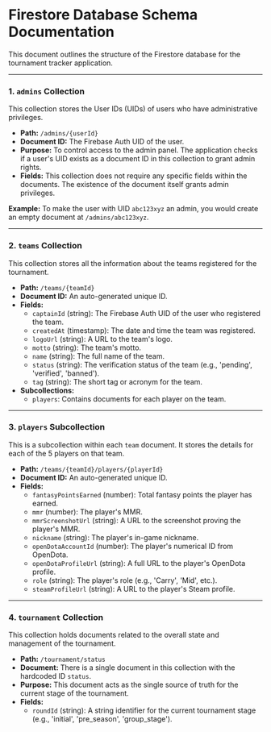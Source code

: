 # Firestore Database Schema Documentation

This document outlines the structure of the Firestore database for the tournament tracker application.

---

### 1. `admins` Collection

This collection stores the User IDs (UIDs) of users who have administrative privileges.

-   **Path:** `/admins/{userId}`
-   **Document ID:** The Firebase Auth UID of the user.
-   **Purpose:** To control access to the admin panel. The application checks if a user's UID exists as a document ID in this collection to grant admin rights.
-   **Fields:** This collection does not require any specific fields within the documents. The existence of the document itself grants admin privileges.

**Example:**
To make the user with UID `abc123xyz` an admin, you would create an empty document at `/admins/abc123xyz`.

---

### 2. `teams` Collection

This collection stores all the information about the teams registered for the tournament.

-   **Path:** `/teams/{teamId}`
-   **Document ID:** An auto-generated unique ID.
-   **Fields:**
    -   `captainId` (string): The Firebase Auth UID of the user who registered the team.
    -   `createdAt` (timestamp): The date and time the team was registered.
    -   `logoUrl` (string): A URL to the team's logo.
    -   `motto` (string): The team's motto.
    -   `name` (string): The full name of the team.
    -   `status` (string): The verification status of the team (e.g., 'pending', 'verified', 'banned').
    -   `tag` (string): The short tag or acronym for the team.
-   **Subcollections:**
    -   `players`: Contains documents for each player on the team.

---

### 3. `players` Subcollection

This is a subcollection within each `team` document. It stores the details for each of the 5 players on that team.

-   **Path:** `/teams/{teamId}/players/{playerId}`
-   **Document ID:** An auto-generated unique ID.
-   **Fields:**
    -   `fantasyPointsEarned` (number): Total fantasy points the player has earned.
    -   `mmr` (number): The player's MMR.
    -   `mmrScreenshotUrl` (string): A URL to the screenshot proving the player's MMR.
    -   `nickname` (string): The player's in-game nickname.
    -   `openDotaAccountId` (number): The player's numerical ID from OpenDota.
    -   `openDotaProfileUrl` (string): A full URL to the player's OpenDota profile.
    -   `role` (string): The player's role (e.g., 'Carry', 'Mid', etc.).
    -   `steamProfileUrl` (string): A URL to the player's Steam profile.

---

### 4. `tournament` Collection

This collection holds documents related to the overall state and management of the tournament.

-   **Path:** `/tournament/status`
-   **Document:** There is a single document in this collection with the hardcoded ID `status`.
-   **Purpose:** This document acts as the single source of truth for the current stage of the tournament.
-   **Fields:**
    -   `roundId` (string): A string identifier for the current tournament stage (e.g., 'initial', 'pre_season', 'group_stage').
